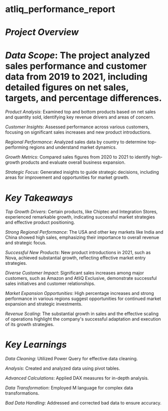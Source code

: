 # atliq_performance_report

# *Project Overview*

# *Data Scope*: The project analyzed sales performance and customer data from 2019 to 2021, including detailed figures on net sales, targets, and percentage differences.

*Product Analysis*: Examined top and bottom products based on net sales and quantity sold, identifying key revenue drivers and areas of concern.

*Customer Insights*: Assessed performance across various customers, focusing on significant sales increases and new product introductions.

*Regional Performance*: Analyzed sales data by country to determine top-performing regions and understand market dynamics.

*Growth Metrics*: Compared sales figures from 2020 to 2021 to identify high-growth products and evaluate overall business expansion.

*Strategic Focus*: Generated insights to guide strategic decisions, including areas for improvement and opportunities for market growth.


# *Key Takeaways*

*Top Growth Drivers*: Certain products, like Chiptec and Integration Stores, experienced remarkable growth, indicating successful market strategies and effective product positioning.

*Strong Regional Performance*: The USA and other key markets like India and China showed high sales, emphasizing their importance to overall revenue and strategic focus.

*Successful New Products*: New product introductions in 2021, such as Nova, achieved substantial growth, reflecting effective market entry strategies.

*Diverse Customer Impact*: Significant sales increases among major customers, such as Amazon and AtliQ Exclusive, demonstrate successful sales initiatives and customer relationships.

*Market Expansion Opportunities*: High percentage increases and strong performance in various regions suggest opportunities for continued market expansion and strategic investments.

*Revenue Scaling*: The substantial growth in sales and the effective scaling of operations highlight the company's successful adaptation and execution of its growth strategies.


# *Key Learnings*

*Data Cleaning*: Utilized Power Query for effective data cleaning.

*Analysis*: Created and analyzed data using pivot tables.

*Advanced Calculations*: Applied DAX measures for in-depth analysis.

*Data Transformation*: Employed M language for complex data transformations.

*Bad Data Handling*: Addressed and corrected bad data to ensure accuracy.

